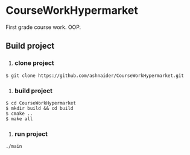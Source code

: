 # CourseWorkHypermarket
First grade course work. OOP.

## Build project
1. ### clone project
```
$ git clone https://github.com/ashnaider/CourseWorkHypermarket.git
```
1. ### build project
```
$ cd CourseWorkHypermarket
$ mkdir build && cd build
$ cmake ..
$ make all
```
1. ### run project
```./main```
